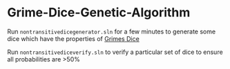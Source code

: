 # Grime-Dice-Genetic-Algorithm

Run `nontransitivedicegenerator.sln` for a few minutes to generate some dice which have the properties of [Grimes Dice](http://grime.s3-website-eu-west-1.amazonaws.com/)

Run `nontransitivediceverify.sln` to verify a particular set of dice to ensure all probabilities are >50%
